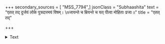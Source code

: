 +++
secondary_sources = [ "MSS_7794",]
jsonClass = "Subhaashita"
text = "एतत् तद् दुर्जयं लोके पुत्रदारमयं विषम्।  \nजायन्ते च म्रियन्ते च यत् पीत्वा मोहिताः प्रजाः॥"
title = "एतत् तद्"

+++

<details><summary>Text</summary>

एतत् तद् दुर्जयं लोके पुत्रदारमयं विषम्।  
जायन्ते च म्रियन्ते च यत् पीत्वा मोहिताः प्रजाः॥
</details>
